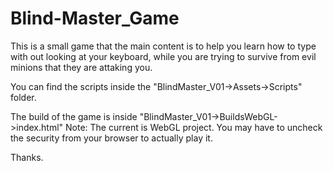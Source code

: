 # Blind-Master_Game

This is a small game that the main content is to help you learn how to type with out looking at your keyboard, while you are trying to survive from evil minions that they are attaking you.

You can find the scripts inside the "BlindMaster_V01->Assets->Scripts" folder.

The build of the game is inside "BlindMaster_V01->BuildsWebGL->index.html"
Note: The current is WebGL project. You may have to uncheck the security from your browser to actually play it.

Thanks.
